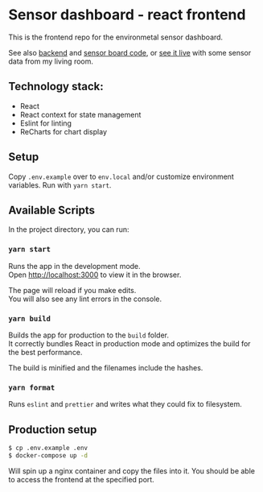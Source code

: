 # Sensor dashboard - react frontend

This is the frontend repo for the environmetal sensor dashboard.

See also [backend](https://github.com/xtrinch/sensor-dashboard-nestjs-backend) and [sensor board code](https://github.com/xtrinch/sensor-dashboard-ESP32-BME680-reader), or [see it live](http://iotfreezer.com) with some sensor data from my living room.

## Technology stack:

- React
- React context for state management
- Eslint for linting
- ReCharts for chart display

## Setup

Copy `.env.example` over to `env.local` and/or customize environment variables.
Run with `yarn start`.

## Available Scripts

In the project directory, you can run:

### `yarn start`

Runs the app in the development mode.<br />
Open [http://localhost:3000](http://localhost:3000) to view it in the browser.

The page will reload if you make edits.<br />
You will also see any lint errors in the console.

### `yarn build`

Builds the app for production to the `build` folder.<br />
It correctly bundles React in production mode and optimizes the build for the best performance.

The build is minified and the filenames include the hashes.<br />

### `yarn format`

Runs `eslint` and `prettier` and writes what they could fix to filesystem.

## Production setup
 
 ```bash
 $ cp .env.example .env
 $ docker-compose up -d
```

Will spin up a nginx container and copy the files into it. You should be able to access the frontend at the specified port.
